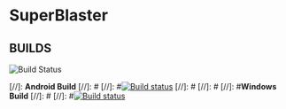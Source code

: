 # SuperBlaster

## BUILDS

![Build Status](https://github.com/joekolodz/SuperBlaster/actions/workflows/pipeline.yml/badge.svg)


[//]:  **Android Build**
[//]:  #
[//]:  #[![Build status](https://dev.azure.com/backrowbob/SuperBlaster/_apis/build/status/SuperBlaster-Android-CI)](https://dev.azure.com/backrowbob/SuperBlaster/_build/latest?definitionId=2)
[//]:  #
[//]:  #
[//]:  #**Windows Build**
[//]:  #
[//]:  #[![Build status](https://dev.azure.com/backrowbob/SuperBlaster/_apis/build/status/SuperBlaster-.NET%20Desktop-CI)](https://dev.azure.com/backrowbob/SuperBlaster/_build/latest?definitionId=1)
